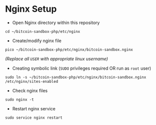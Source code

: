 # Nginx Setup

* Open Nginx directory within this repository

`cd ~/bitcoin-sandbox-php/etc/nginx`

* Create/modify nginx file  

`pico ~/bitcoin-sandbox-php/etc/nginx/bitcoin-sandbox.nginx`

 *(Replace all `USER` with appropriate linux username)*  

* Creating symbolic link (`SUDO` privileges required OR run as `root` user)

`sudo ln -s ~/bitcoin-sandbox-php/etc/nginx/bitcoin-sandbox.nginx /etc/nginx/sites-enabled`

* Check nginx files

`sudo nginx -t`

* Restart nginx service

`sudo service nginx restart`